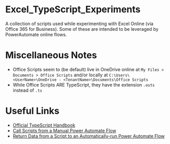 # Excel_TypeScript_Experiments
A collection of scripts used while experimenting with Excel Online (via Office 365 for Business). Some of these are intended to be leveraged by PowerAutomate online flows.

# Miscellaneous Notes
- Office Scripts seem to (be default) live in OneDrive online at `My Files > Documents > Office Scripts` and/or locally at `C:\Users\<UserName>\OneDrive - <TenantName>\Documents\Office Scripts`
- While Office Scripts ARE TypeScript, they have the extension `.osts` instead of `.ts`

# Useful Links
- [Official TypeScript Handbook](https://www.typescriptlang.org/docs/handbook/intro.html)
- [Call Scripts from a Manual Power Automate Flow](https://docs.microsoft.com/en-us/office/dev/scripts/tutorials/excel-power-automate-manual)
- [Return Data from a Script to an Automatically-run Power Automate Flow](https://docs.microsoft.com/en-us/office/dev/scripts/tutorials/excel-power-automate-returns)